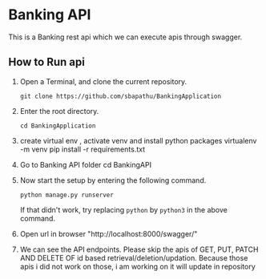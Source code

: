 # Banking API

This is a Banking rest api which we can execute apis through swagger.

## How to Run api
1. Open a Terminal, and clone the current repository.
    ```
    git clone https://github.com/sbapathu/BankingApplication
    ```
2. Enter the root directory.
    ```
    cd BankingApplication
    ```
3. create virtual env  , activate venv and install python packages
	virtualenv -m venv
	pip install -r requirements.txt
	
5. Go to Banking API folder
	cd BankingAPI

3. Now start the setup by entering the following command.
    ```
    python manage.py runserver
    ```
    If that didn't work, try replacing `python` by `python3` in the above command.

4. Open url in browser "http://localhost:8000/swagger/"
5. We can see the API endpoints. 
	Please skip the apis of GET, PUT, PATCH AND DELETE OF id based retrieval/deletion/updation. Because those apis i did not work on those,  i am working on it will update in repository
